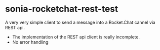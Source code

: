 # sonia-rocketchat-rest-test
A very very simple client to send a message into a Rocket.Chat cannel via REST api.

- The implementation of the REST api client is really incomplete.
- No error handling

